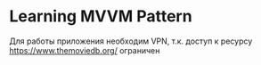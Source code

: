 # Learning MVVM Pattern

Для работы приложения необходим VPN, т.к. доступ к ресурсу https://www.themoviedb.org/ ограничен
